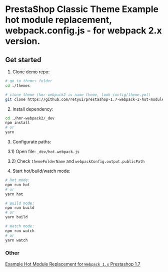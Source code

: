 # PrestaShop Classic Theme Example hot module replacement, webpack.config.js - for webpack 2.x version.

## Get started 
1) Clone demo repo:
```bash
# go to themes folder
cd ./themes

# clone theme (hmr-webpack2 is name theme, look config/theme.yml)
git clone https://github.com/retyui/prestashop-1.7-webpack-2-hot-module-replacement ./hmr-webpack2
```
2) Install dependency:
```bash
cd ./hmr-webpack2/_dev
npm install 
# or
yarn 
```
3) Configurate paths:

  3.1) Open file: `_dev/hot.webpack.js`
  
  3.2) Check `themeFolderName` and `webpackConfig.output.publicPath`

4) Start hot/build/watch mode:
```bash
# Hot mode:
npm run hot
# or
yarn hot

# Build mode:
npm run build
# or
yarn build

# Watch mode:
npm run watch
# or
yarn watch
```

### Other 
[Example Hot Module Replacement for `Webpack 1.x` Prestashop 1.7](https://github.com/retyui/prestashop-1.7-webpack-hot-module-replacement)
